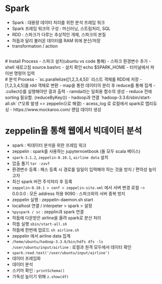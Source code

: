 # Spark
- Spark : 대용량 데이터 처리를 위한 분석 프레임 워크 
- Spark 프레임 워크의 구성 : 머신러닝, 스트림처리, SQL
- RDD : 스파크가 다루는 추상적인 개체, 스파크의 본질
- 하둡과 달리 불러온 데이터를 RAM 위에 분산/저장
- transformation / action
<br>
# Install Process
- 스파크 설치(ubuntu vs code 통해)
- 스파크 환경변수 추가
- shell 새로고침 source.bashrc
- 설치 확인 echo $SPARK_HOME
- 터미널에서 파이썬 명령어 입력
<br>
# 분석 Process
- `sc.parallelize([1,2,3,4,5])` 리스트 객체를 RDD에 저장
- [1,2,3,4,5]를 rdd 객체로 변환
- map을 통한 데이터의 분리 후 reduce를 통해 집계
- .collect()를 실행해야만 결과 출력
- ramda라는 일회용 함수의 생성
- reduce 전에 sorting 필요함. (reduceByKey())
- hadoop과 연결 `hadoop-3.3.6/sbin/start-all.sh` (*오류 발생 => zeppelin으로 해결)
- acess_log 로 로컬에서 spark로 맵리듀싱
- https://www.mockaroo.com/ 랜덤 데이터 생성

<br>

# zeppelin을 통해 웹에서 빅데이터 분석
- spark : 빅데이터 분석을 위한 프레임 워크
- zeppelin : spark를 사용하는 jupyternoetbook (둘 모두 scala 베이스)
- `spark-3.1.2`, `zeppelin-0.10.1`, `airline data` 설치
- 압출 풀기 `tar -zxvf`
- 환경변수 등록 : 패스 등록 시 경로를 일일이 입력해야 하는 것을 방지 / 편의성 높이고자
- 최신 spark 버전 주석처리 후 등록
- `zeppelin-0.10.1 > conf > zeppelin-site.xml` 에서 서버 변경
    로컬 -> 0.0.0.0 : 모든 address 허용
    9090 : 스파크와의 서버 중복 방지
- zeppelin 실행 : zeppelin-daemon.sh start
- localhost 연결 / interpeter > spark > 설정
- `%pyspark / sc` : zepplin과 spark 연결
- 하둡에 다운받은 airline을 올려 spark로 분산 처리
- 하둡 실행 `sbin/start-all.sh`
- 하둡에 한번에 업로드 `sh airline.sh`
- zeppelin 에서 airline data 집계
- `/home/ubuntu/hadoop-3.3.6/bin/hdfs dfs -ls /user/ubuntu/input/airline` : 로컬과 원격 모두에서 데이터 확인
- `spark.read.text('/user/ubuntu/input/airline')`
- 데이터 프레임화
- 데이터 분석
- 스키마 확인 : `printSchema()`
- 가독성 높이기 위해 `z.show(df)`